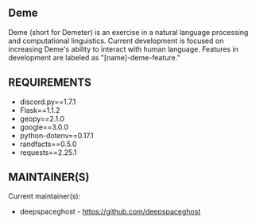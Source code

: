 Deme
------------

Deme (short for Demeter) is an exercise in a natural language processing
and computational linguistics. Current development is focused on increasing
Deme's ability to interact with human language. Features in development are
labeled as "[name]-deme-feature."


REQUIREMENTS
------------

* discord.py==1.7.1
* Flask==1.1.2
* geopy==2.1.0
* google==3.0.0
* python-dotenv==0.17.1
* randfacts==0.5.0
* requests==2.25.1


MAINTAINER(S)
-----------

Current maintainer(s):
* deepspaceghost - https://github.com/deepspaceghost

